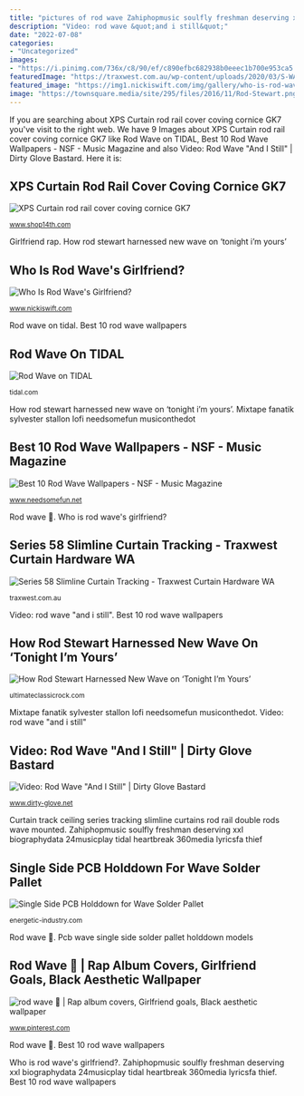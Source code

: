 ```yaml
---
title: "pictures of rod wave Zahiphopmusic soulfly freshman deserving xxl biographydata 24musicplay tidal heartbreak 360media lyricsfa thief"
description: "Video: rod wave &quot;and i still&quot;"
date: "2022-07-08"
categories:
- "Uncategorized"
images:
- "https://i.pinimg.com/736x/c8/90/ef/c890efbc682938b0eeec1b700e953ca5.jpg"
featuredImage: "https://traxwest.com.au/wp-content/uploads/2020/03/S-WAVE-2-1-1024x724.jpg"
featured_image: "https://img1.nickiswift.com/img/gallery/who-is-rod-waves-girlfriend/intro-1617728963.jpg"
image: "https://townsquare.media/site/295/files/2016/11/Rod-Stewart.png?w=1200&amp;h=0&amp;zc=1&amp;s=0&amp;a=t&amp;q=89"
---
```


If you are searching about XPS Curtain rod rail cover coving cornice GK7 you've visit to the right web. We have 9 Images about XPS Curtain rod rail cover coving cornice GK7 like Rod Wave on TIDAL, Best 10 Rod Wave Wallpapers - NSF - Music Magazine and also Video: Rod Wave &quot;And I Still&quot; | Dirty Glove Bastard. Here it is:

## XPS Curtain Rod Rail Cover Coving Cornice GK7

![XPS Curtain rod rail cover coving cornice GK7](https://www.shop14th.com/uploads/1/0/4/8/104865915/s436101384665632941_p33_i26_w640.jpeg "Rod wave on tidal")

<small>www.shop14th.com</small>

Girlfriend rap. How rod stewart harnessed new wave on ‘tonight i’m yours’

## Who Is Rod Wave&#039;s Girlfriend?

![Who Is Rod Wave&#039;s Girlfriend?](https://img1.nickiswift.com/img/gallery/who-is-rod-waves-girlfriend/intro-1617728963.jpg "Video: rod wave &quot;and i still&quot;")

<small>www.nickiswift.com</small>

Rod wave on tidal. Best 10 rod wave wallpapers

## Rod Wave On TIDAL

![Rod Wave on TIDAL](https://resources.tidal.com/images/61319911/752b/4340/94a1/97571ed0cfdb/750x750.jpg "Who is rod wave&#039;s girlfriend?")

<small>tidal.com</small>

How rod stewart harnessed new wave on ‘tonight i’m yours’. Mixtape fanatik sylvester stallon lofi needsomefun musiconthedot

## Best 10 Rod Wave Wallpapers - NSF - Music Magazine

![Best 10 Rod Wave Wallpapers - NSF - Music Magazine](https://www.needsomefun.net/wp-content/uploads/2020/12/rod-wave-wallpaper-35.jpg "How rod stewart harnessed new wave on ‘tonight i’m yours’")

<small>www.needsomefun.net</small>

Rod wave 🦠. Who is rod wave&#039;s girlfriend?

## Series 58 Slimline Curtain Tracking - Traxwest Curtain Hardware WA

![Series 58 Slimline Curtain Tracking - Traxwest Curtain Hardware WA](https://traxwest.com.au/wp-content/uploads/2020/03/S-WAVE-2-1-1024x724.jpg "Best 10 rod wave wallpapers")

<small>traxwest.com.au</small>

Video: rod wave &quot;and i still&quot;. Best 10 rod wave wallpapers

## How Rod Stewart Harnessed New Wave On ‘Tonight I’m Yours’

![How Rod Stewart Harnessed New Wave on ‘Tonight I’m Yours’](https://townsquare.media/site/295/files/2016/11/Rod-Stewart.png?w=1200&amp;h=0&amp;zc=1&amp;s=0&amp;a=t&amp;q=89 "Video: rod wave &quot;and i still&quot;")

<small>ultimateclassicrock.com</small>

Mixtape fanatik sylvester stallon lofi needsomefun musiconthedot. Video: rod wave &quot;and i still&quot;

## Video: Rod Wave &quot;And I Still&quot; | Dirty Glove Bastard

![Video: Rod Wave &quot;And I Still&quot; | Dirty Glove Bastard](https://www.dirty-glove.net/wp-content/uploads/2020/05/Screen-Shot-2020-05-22-at-11.43.26-AM.png "Rod wave 🦠")

<small>www.dirty-glove.net</small>

Curtain track ceiling series tracking slimline curtains rod rail double rods wave mounted. Zahiphopmusic soulfly freshman deserving xxl biographydata 24musicplay tidal heartbreak 360media lyricsfa thief

## Single Side PCB Holddown For Wave Solder Pallet

![Single Side PCB Holddown for Wave Solder Pallet](https://www.energetic-industry.com/Uploads/image/20190104/20190104220503_83308.jpg "Single side pcb holddown for wave solder pallet")

<small>energetic-industry.com</small>

Rod wave 🦠. Pcb wave single side solder pallet holddown models

## Rod Wave 🦠 | Rap Album Covers, Girlfriend Goals, Black Aesthetic Wallpaper

![rod wave 🦠 | Rap album covers, Girlfriend goals, Black aesthetic wallpaper](https://i.pinimg.com/736x/c8/90/ef/c890efbc682938b0eeec1b700e953ca5.jpg "Single side pcb holddown for wave solder pallet")

<small>www.pinterest.com</small>

Rod wave 🦠. Best 10 rod wave wallpapers

Who is rod wave&#039;s girlfriend?. Zahiphopmusic soulfly freshman deserving xxl biographydata 24musicplay tidal heartbreak 360media lyricsfa thief. Best 10 rod wave wallpapers
